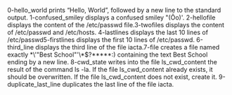 0-hello_world prints “Hello, World”, followed by a new line to the standard output.
1-confused_smiley displays a confused smiley "(Ôo)'.
2-hellofile displays  the content of the /etc/passwd file.3-twofiles displays the content of /etc/passwd and /etc/hosts.
4-lastlines displays the last 10 lines of /etc/passwd5-firstlines displays the first 10 lines of /etc/passwd.
6-third_line displays the third line of the file iacta.7-file creates a file named exactly \*\\'"Best School"\'\\*$\?\*\*\*\*\*:) containing the text Best School ending by a new line.
8-cwd_state writes into the file ls_cwd_content the result of the command ls -la. If the file ls_cwd_content already exists, it should be overwritten. If the file ls_cwd_content does not exist, create it.
9-duplicate_last_line duplicates the last line of the file iacta.
